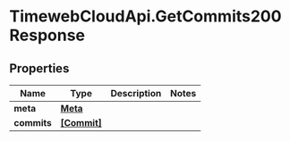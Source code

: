 # TimewebCloudApi.GetCommits200Response

## Properties

Name | Type | Description | Notes
------------ | ------------- | ------------- | -------------
**meta** | [**Meta**](Meta.md) |  | 
**commits** | [**[Commit]**](Commit.md) |  | 



